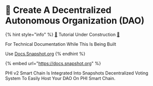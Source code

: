 # 🏨 Create A Decentralized Autonomous Organization (DAO)

{% hint style="info" %}
[🚧](https://yaytext.com/emoji/construction/) Tutorial Under Construction [🚧](https://yaytext.com/emoji/construction/)&#x20;

For Technical Documentation While This Is Being Built&#x20;

Use [Docs.Snapshot.org](https://docs.snapshot.org)&#x20;
{% endhint %}

{% embed url="https://docs.snapshot.org" %}

PHI v2 Smart Chain Is Integrated Into Snapshots Decentralized Voting System To Easily Host Your DAO On PHI Smart Chain.
